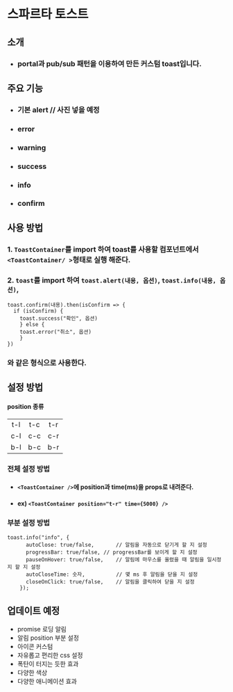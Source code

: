 # 스파르타 토스트

## 소개

- ### portal과 pub/sub 패턴을 이용하여 만든 커스텀 toast입니다.

## 주요 기능

- ### 기본 alert // 사진 넣을 예정

- ### error

- ### warning

- ### success

- ### info

- ### confirm

## 사용 방법

### 1. `ToastContainer`를 import 하여 toast를 사용할 컴포넌트에서 `<ToastContainer/ >`형태로 실행 해준다.

### 2. `toast`를 import 하여 `toast.alert(내용, 옵션)`, `toast.info(내용, 옵션)`,

```
toast.confirm(내용).then(isConfirm => {
  if (isConfirm) {
    toast.success("확인", 옵션)
    } else {
    toast.error("취소", 옵션)
    }
})
```

### 와 같은 형식으로 사용한다.

## 설정 방법

#### position 종류

|     |     |     |
| :-: | :-: | :-: |
| t-l | t-c | t-r |
| c-l | c-c | c-r |
| b-l | b-c | b-r |

### 전체 설정 방법

- #### `<ToastContainer />`에 position과 time(ms)을 props로 내려준다. <br/>
- #### ex) `<ToastContainer position="t-r" time={5000} />`<br/>

### 부분 설정 방법

```
toast.info("info", {
      autoClose: true/false,       // 알림을 자동으로 닫기게 할 지 설정
      progressBar: true/false, // progressBar를 보이게 할 지 설정
      pauseOnHover: true/false,    // 알림에 마우스를 올렸을 때 알림을 일시정지 할 지 설정
      autoCloseTime: 숫자,          // 몇 ms 후 알림을 닫을 지 설정
      closeOnClick: true/false,    // 알림을 클릭하여 닫을 지 설정
    });
```

## 업데이트 예정

- promise 로딩 알림
- 알림 position 부분 설정
- 아이콘 커스텀
- 자유롭고 편리한 css 설정
- 폭탄이 터지는 듯한 효과
- 다양한 색상
- 다양한 애니메이션 효과
